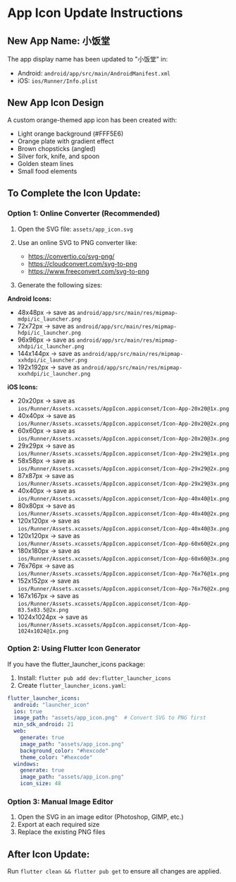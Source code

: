 # App Icon Update Instructions

## New App Name: 小饭堂
The app display name has been updated to "小饭堂" in:
- Android: `android/app/src/main/AndroidManifest.xml`
- iOS: `ios/Runner/Info.plist`

## New App Icon Design
A custom orange-themed app icon has been created with:
- Light orange background (#FFF5E6)
- Orange plate with gradient effect
- Brown chopsticks (angled)
- Silver fork, knife, and spoon
- Golden steam lines
- Small food elements

## To Complete the Icon Update:

### Option 1: Online Converter (Recommended)
1. Open the SVG file: `assets/app_icon.svg`
2. Use an online SVG to PNG converter like:
   - https://convertio.co/svg-png/
   - https://cloudconvert.com/svg-to-png
   - https://www.freeconvert.com/svg-to-png

3. Generate the following sizes:

**Android Icons:**
- 48x48px → save as `android/app/src/main/res/mipmap-mdpi/ic_launcher.png`
- 72x72px → save as `android/app/src/main/res/mipmap-hdpi/ic_launcher.png`
- 96x96px → save as `android/app/src/main/res/mipmap-xhdpi/ic_launcher.png`
- 144x144px → save as `android/app/src/main/res/mipmap-xxhdpi/ic_launcher.png`
- 192x192px → save as `android/app/src/main/res/mipmap-xxxhdpi/ic_launcher.png`

**iOS Icons:**
- 20x20px → save as `ios/Runner/Assets.xcassets/AppIcon.appiconset/Icon-App-20x20@1x.png`
- 40x40px → save as `ios/Runner/Assets.xcassets/AppIcon.appiconset/Icon-App-20x20@2x.png`
- 60x60px → save as `ios/Runner/Assets.xcassets/AppIcon.appiconset/Icon-App-20x20@3x.png`
- 29x29px → save as `ios/Runner/Assets.xcassets/AppIcon.appiconset/Icon-App-29x29@1x.png`
- 58x58px → save as `ios/Runner/Assets.xcassets/AppIcon.appiconset/Icon-App-29x29@2x.png`
- 87x87px → save as `ios/Runner/Assets.xcassets/AppIcon.appiconset/Icon-App-29x29@3x.png`
- 40x40px → save as `ios/Runner/Assets.xcassets/AppIcon.appiconset/Icon-App-40x40@1x.png`
- 80x80px → save as `ios/Runner/Assets.xcassets/AppIcon.appiconset/Icon-App-40x40@2x.png`
- 120x120px → save as `ios/Runner/Assets.xcassets/AppIcon.appiconset/Icon-App-40x40@3x.png`
- 120x120px → save as `ios/Runner/Assets.xcassets/AppIcon.appiconset/Icon-App-60x60@2x.png`
- 180x180px → save as `ios/Runner/Assets.xcassets/AppIcon.appiconset/Icon-App-60x60@3x.png`
- 76x76px → save as `ios/Runner/Assets.xcassets/AppIcon.appiconset/Icon-App-76x76@1x.png`
- 152x152px → save as `ios/Runner/Assets.xcassets/AppIcon.appiconset/Icon-App-76x76@2x.png`
- 167x167px → save as `ios/Runner/Assets.xcassets/AppIcon.appiconset/Icon-App-83.5x83.5@2x.png`
- 1024x1024px → save as `ios/Runner/Assets.xcassets/AppIcon.appiconset/Icon-App-1024x1024@1x.png`

### Option 2: Using Flutter Icon Generator
If you have the flutter_launcher_icons package:
1. Install: `flutter pub add dev:flutter_launcher_icons`
2. Create `flutter_launcher_icons.yaml`:
```yaml
flutter_launcher_icons:
  android: "launcher_icon"
  ios: true
  image_path: "assets/app_icon.png"  # Convert SVG to PNG first
  min_sdk_android: 21
  web:
    generate: true
    image_path: "assets/app_icon.png"
    background_color: "#hexcode"
    theme_color: "#hexcode"
  windows:
    generate: true
    image_path: "assets/app_icon.png"
    icon_size: 48
```

### Option 3: Manual Image Editor
1. Open the SVG in an image editor (Photoshop, GIMP, etc.)
2. Export at each required size
3. Replace the existing PNG files

## After Icon Update:
Run `flutter clean && flutter pub get` to ensure all changes are applied.
